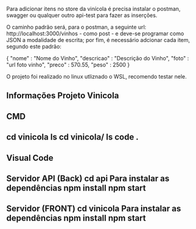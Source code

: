 Para adicionar itens no store da vinícola é precisa instalar o postman, swagger ou qualquer outro api-test para fazer as inserções.

O caminho padrão será, para o postman, a seguinte url: http://localhost:3000/vinhos - como post - e deve-se programar como JSON a modalidade de escrita; por fim, é necessário adcionar cada item, segundo este padrão:

{
    "nome"  : "Nome do Vinho",
    "descricao" : "Descrição do Vinho",
    "foto" : "url foto vinho",
    "preco" : 570.55,
    "peso"  : 2500
}

O projeto foi realizado no linux utliznado o WSL, recomendo testar nele.

Informações Projeto Vinicola 
--------------------------------------------------------
CMD 
--------------------------------------------------------
cd vinicola 
ls
cd vinicola/
ls
code .
--------------------------------------------------------
Visual Code
--------------------------------------------------------
Servidor API (Back)
cd api
Para instalar as dependências
npm install 
npm start
--------------------------------------------------------
Servidor (FRONT)
cd vinicola
Para instalar as dependências
npm install 
npm start
--------------------------------------------------------
